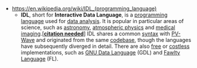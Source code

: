 - https://en.wikipedia.org/wiki/IDL_(programming_language)
    - **IDL**, short for **Interactive Data Language**, is a [programming language](https://en.wikipedia.org/wiki/Programming_language) used for [data analysis](https://en.wikipedia.org/wiki/Data_analysis).  It is popular in particular areas of science, such as [astronomy](https://en.wikipedia.org/wiki/Astronomy), [atmospheric physics](https://en.wikipedia.org/wiki/Atmospheric_physics) and [medical imaging](https://en.wikipedia.org/wiki/Medical_imaging).[__[citation needed](https://en.wikipedia.org/wiki/Wikipedia:Citation_needed)__] IDL shares a common [syntax](https://en.wikipedia.org/wiki/Syntax_%28programming_languages%29) with [PV-Wave](https://en.wikipedia.org/wiki/PV-Wave) and originated from the same [codebase](https://en.wikipedia.org/wiki/Codebase), though the languages have subsequently diverged in detail. There are also [free](https://en.wikipedia.org/wiki/Free_software) or [costless](https://en.wikipedia.org/wiki/Freeware) implementations, such as [GNU Data Language](https://en.wikipedia.org/wiki/GNU_Data_Language) (GDL) and [Fawlty Language](http://www.flxpert.hu/fl/) (FL).
